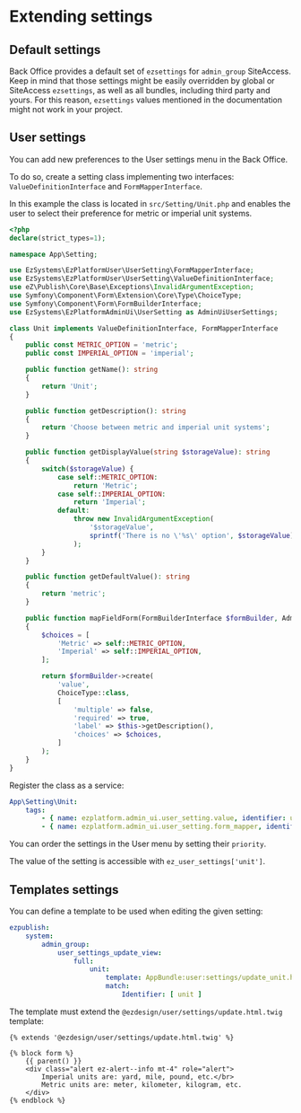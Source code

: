 # Extending settings

## Default settings

Back Office provides a default set of `ezsettings` for `admin_group` SiteAccess.
Keep in mind that those settings might be easily overridden by global or SiteAccess `ezsettings`, as well as all bundles, including third party and yours.
For this reason, `ezsettings` values mentioned in the documentation might not work in your project.

## User settings

You can add new preferences to the User settings menu in the Back Office.

To do so, create a setting class implementing two interfaces:
`ValueDefinitionInterface` and `FormMapperInterface`.

In this example the class is located in `src/Setting/Unit.php`
and enables the user to select their preference for metric or imperial unit systems.

``` php
<?php
declare(strict_types=1);

namespace App\Setting;

use EzSystems\EzPlatformUser\UserSetting\FormMapperInterface;
use EzSystems\EzPlatformUser\UserSetting\ValueDefinitionInterface;
use eZ\Publish\Core\Base\Exceptions\InvalidArgumentException;
use Symfony\Component\Form\Extension\Core\Type\ChoiceType;
use Symfony\Component\Form\FormBuilderInterface;
use EzSystems\EzPlatformAdminUi\UserSetting as AdminUiUserSettings;

class Unit implements ValueDefinitionInterface, FormMapperInterface
{
    public const METRIC_OPTION = 'metric';
    public const IMPERIAL_OPTION = 'imperial';

    public function getName(): string
    {
        return 'Unit';
    }

    public function getDescription(): string
    {
        return 'Choose between metric and imperial unit systems';
    }

    public function getDisplayValue(string $storageValue): string
    {
        switch($storageValue) {
            case self::METRIC_OPTION:
                return 'Metric';
            case self::IMPERIAL_OPTION:
                return 'Imperial';
            default:
                throw new InvalidArgumentException(
                    '$storageValue',
                    sprintf('There is no \'%s\' option', $storageValue)
                );
        }
    }

    public function getDefaultValue(): string
    {
        return 'metric';
    }

    public function mapFieldForm(FormBuilderInterface $formBuilder, AdminUiUserSettings\ValueDefinitionInterface $value): FormBuilderInterface
    {
        $choices = [
            'Metric' => self::METRIC_OPTION,
            'Imperial' => self::IMPERIAL_OPTION,
        ];

        return $formBuilder->create(
            'value',
            ChoiceType::class,
            [
                'multiple' => false,
                'required' => true,
                'label' => $this->getDescription(),
                'choices' => $choices,
            ]
        );
    }
}
```

Register the class as a service:

``` yaml
App\Setting\Unit:
    tags:
        - { name: ezplatform.admin_ui.user_setting.value, identifier: unit, priority: 50 }
        - { name: ezplatform.admin_ui.user_setting.form_mapper, identifier: unit }
```

You can order the settings in the User menu by setting their `priority`.

The value of the setting is accessible with `ez_user_settings['unit']`.

## Templates settings

You can define a template to be used when editing the given setting:

``` yaml
ezpublish:
    system:
        admin_group:
            user_settings_update_view:
                full:
                    unit:
                        template: AppBundle:user:settings/update_unit.html.twig
                        match:
                            Identifier: [ unit ]
```

The template must extend the `@ezdesign/user/settings/update.html.twig` template:

``` html+twig
{% extends '@ezdesign/user/settings/update.html.twig' %}

{% block form %}
    {{ parent() }}
    <div class="alert ez-alert--info mt-4" role="alert">
        Imperial units are: yard, mile, pound, etc.</br>
        Metric units are: meter, kilometer, kilogram, etc.
    </div>
{% endblock %}
```
